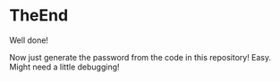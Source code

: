 # TheEnd

Well done!

Now just generate the password from the code in this repository!   Easy.  Might need a little debugging!
